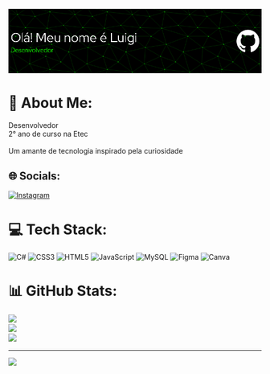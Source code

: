 ![Header](./cabecalho.jpeg)


# 💫 About Me:
Desenvolvedor<br>2° ano de curso na Etec<br><br>Um amante de tecnologia inspirado pela curiosidade


## 🌐 Socials:
[![Instagram](https://img.shields.io/badge/Instagram-%23E4405F.svg?logo=Instagram&logoColor=white)](https://instagram.com/luigi.b0rges) 

# 💻 Tech Stack:
![C#](https://img.shields.io/badge/c%23-%23239120.svg?style=for-the-badge&logo=c-sharp&logoColor=white) ![CSS3](https://img.shields.io/badge/css3-%231572B6.svg?style=for-the-badge&logo=css3&logoColor=white) ![HTML5](https://img.shields.io/badge/html5-%23E34F26.svg?style=for-the-badge&logo=html5&logoColor=white) ![JavaScript](https://img.shields.io/badge/javascript-%23323330.svg?style=for-the-badge&logo=javascript&logoColor=%23F7DF1E) ![MySQL](https://img.shields.io/badge/mysql-%2300f.svg?style=for-the-badge&logo=mysql&logoColor=white) 	![Figma](https://img.shields.io/badge/figma-%23F24E1E.svg?style=for-the-badge&logo=figma&logoColor=white) ![Canva](https://img.shields.io/badge/Canva-%2300C4CC.svg?style=for-the-badge&logo=Canva&logoColor=white)
# 📊 GitHub Stats:
![](https://github-readme-stats.vercel.app/api?username=luigiBorges&theme=vue&hide_border=false&include_all_commits=false&count_private=false)<br/>
![](https://github-readme-streak-stats.herokuapp.com/?user=luigiBorges&theme=vue&hide_border=false)<br/>
![](https://github-readme-stats.vercel.app/api/top-langs/?username=luigiBorges&theme=vue&hide_border=false&include_all_commits=false&count_private=false&layout=compact)

---
[![](https://visitcount.itsvg.in/api?id=luigiBorges&icon=6&color=6)](https://visitcount.itsvg.in)

<!-- Proudly created with GPRM ( https://gprm.itsvg.in ) -->
